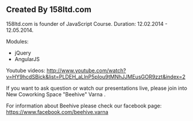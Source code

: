 <h2>Created By 158ltd.com</h2>

158ltd.com is founder of JavaScript Course. Duration: 12.02.2014 - 12.05.2014.

Modules: 
<ul>
<li>jQuery</li>
<li>AngularJS</li>

</ul>

Youtube videos: http://www.youtube.com/watch?v=HY9hcdSBick&list=PLDEH_aLlnP5pIou9tMNhJJMEusGOR9zzt&index=2

If you want to ask question or watch  our presentations live, please join into New Coworking Space "Beehive" Varna .

For information about Beehive please check our facebook page: https://www.facebook.com/beehive.varna
